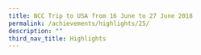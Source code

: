 ```yaml
---
title: NCC Trip to USA from 16 June to 27 June 2018
permalink: /achievements/highlights/25/
description: ""
third_nav_title: Highlights
---
```

